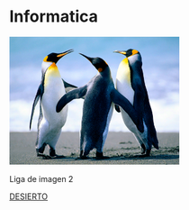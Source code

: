 # Informatica
<img src="https://raw.githubusercontent.com/LeoBM04/Informatica/99ad0effb3e8b38eae7fef75a65c5cf7aa2b62be/Penguins.jpg" alt="Penguins.jpg" width="60%"/>




Liga de imagen 2

[DESIERTO](https://github.com/LeoBM04/Informatica/blob/main/Directoriodeimagenes/Desert.jpg) 
